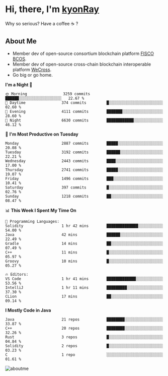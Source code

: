 # Hi, there, I'm [kyonRay](https://kyonRay.github.io)

Why so serious? Have a coffee ☕️ ?

## About Me

- Member dev of open-source consortium blockchain platform [FISCO BCOS](https://github.com/FISCO-BCOS).
- Member dev of open-source cross-chain blockchain interoperable platform [WeCross](https://github.com/WeBankBlockchain/WeCross).
- Go big or go home.

<!--START_SECTION:waka-->
**I'm a Night 🦉** 

```text
🌞 Morning                3259 commits        ██████░░░░░░░░░░░░░░░░░░░   22.67 % 
🌆 Daytime                374 commits         █░░░░░░░░░░░░░░░░░░░░░░░░   02.60 % 
🌃 Evening                4111 commits        ███████░░░░░░░░░░░░░░░░░░   28.60 % 
🌙 Night                  6630 commits        ████████████░░░░░░░░░░░░░   46.12 % 
```
📅 **I'm Most Productive on Tuesday** 

```text
Monday                   2887 commits        █████░░░░░░░░░░░░░░░░░░░░   20.08 % 
Tuesday                  3192 commits        ██████░░░░░░░░░░░░░░░░░░░   22.21 % 
Wednesday                2443 commits        ████░░░░░░░░░░░░░░░░░░░░░   17.00 % 
Thursday                 2741 commits        █████░░░░░░░░░░░░░░░░░░░░   19.07 % 
Friday                   1496 commits        ███░░░░░░░░░░░░░░░░░░░░░░   10.41 % 
Saturday                 397 commits         █░░░░░░░░░░░░░░░░░░░░░░░░   02.76 % 
Sunday                   1218 commits        ██░░░░░░░░░░░░░░░░░░░░░░░   08.47 % 
```


📊 **This Week I Spent My Time On** 

```text
💬 Programming Languages: 
Solidity                 1 hr 42 mins        ██████████████░░░░░░░░░░░   54.00 % 
Java                     42 mins             ██████░░░░░░░░░░░░░░░░░░░   22.49 % 
Gradle                   14 mins             ██░░░░░░░░░░░░░░░░░░░░░░░   07.49 % 
C++                      11 mins             █░░░░░░░░░░░░░░░░░░░░░░░░   05.97 % 
Groovy                   10 mins             █░░░░░░░░░░░░░░░░░░░░░░░░   05.27 % 

🔥 Editors: 
VS Code                  1 hr 41 mins        █████████████░░░░░░░░░░░░   53.56 % 
IntelliJ                 1 hr 11 mins        █████████░░░░░░░░░░░░░░░░   37.30 % 
CLion                    17 mins             ██░░░░░░░░░░░░░░░░░░░░░░░   09.14 % 
```

**I Mostly Code in Java** 

```text
Java                     21 repos            ████████░░░░░░░░░░░░░░░░░   33.87 % 
C++                      20 repos            ████████░░░░░░░░░░░░░░░░░   32.26 % 
Rust                     3 repos             █░░░░░░░░░░░░░░░░░░░░░░░░   04.84 % 
Solidity                 2 repos             █░░░░░░░░░░░░░░░░░░░░░░░░   03.23 % 
C                        1 repo              ░░░░░░░░░░░░░░░░░░░░░░░░░   01.61 % 
```




<!--END_SECTION:waka-->

![aboutme](https://github-readme-stats.vercel.app/api?username=kyonRay&count_private=true&show_icons=true)

<!-- ![top-langs](https://github-readme-stats.vercel.app/api/top-langs/?username=kyonRay&layout=compact&hide=shell,html) -->

